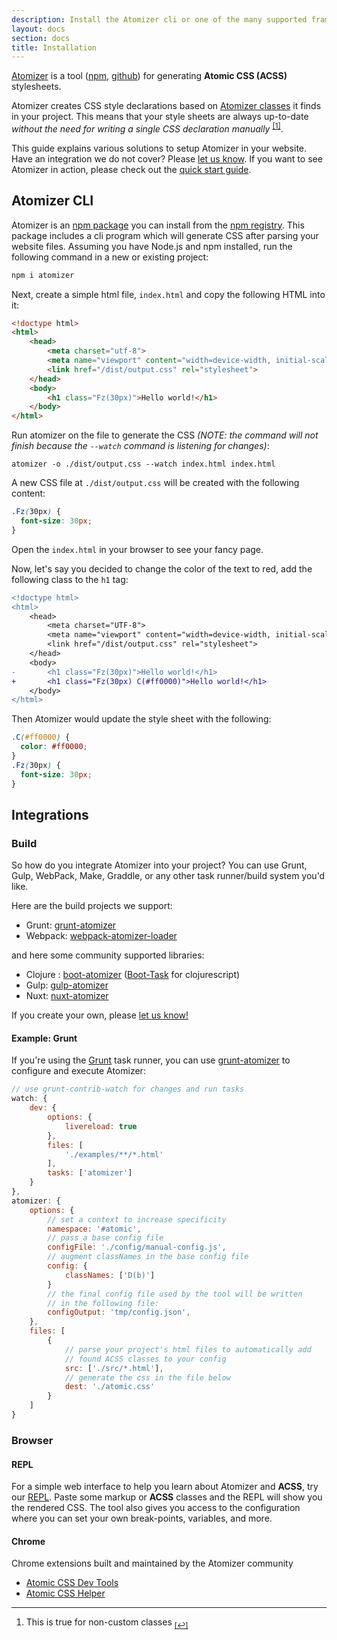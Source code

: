```yaml
---
description: Install the Atomizer cli or one of the many supported framework integrations.
layout: docs
section: docs
title: Installation
---
```


[Atomizer](https://github.com/acss-io/atomizer) is a tool ([npm](https://www.npmjs.com/package/atomizer), [github](https://github.com/acss-io/atomizer)) for generating **Atomic CSS (ACSS)** stylesheets.

Atomizer creates CSS style declarations based on [Atomizer classes](./guides/atomizer-classes.html) it finds in your project. This means that your style sheets are always up-to-date *without the need for writing a single CSS declaration manually* <sup>[[1]](#footnote)</sup><a id="footnote-1"></a>.

This guide explains various solutions to setup Atomizer in your website. Have an integration we do not cover? Please [let us know](https://github.com/acss-io/atomizer/discussions). If you want to see Atomizer in action, please check out the [quick start guide](./quick-start.html).

## Atomizer CLI

Atomizer is an [npm package](https://www.npmjs.com/package/atomizer) you can install from the [npm registry](https://www.npmjs.com/). This package includes a cli program which will generate CSS after parsing your website files. Assuming you have Node.js and npm installed, run the following command in a new or existing project:

```bash
npm i atomizer
```

Next, create a simple html file, `index.html` and copy the following HTML into it:

```html
<!doctype html>
<html>
    <head>
        <meta charset="utf-8">
        <meta name="viewport" content="width=device-width, initial-scale=1.0">
        <link href="/dist/output.css" rel="stylesheet">
    </head>
    <body>
        <h1 class="Fz(30px)">Hello world!</h1>
    </body>
</html>
```

Run atomizer on the file to generate the CSS *(NOTE: the command will not finish because the `--watch` command is listening for changes)*:

```shell
atomizer -o ./dist/output.css --watch index.html index.html
```

A new CSS file at `./dist/output.css` will be created with the following content:

```css
.Fz(30px) {
  font-size: 30px;
}
```

Open the `index.html` in your browser to see your fancy page.

Now, let's say you decided to change the color of the text to red, add the following class to the `h1` tag:

```diff
<!doctype html>
<html>
    <head>
        <meta charset="UTF-8">
        <meta name="viewport" content="width=device-width, initial-scale=1.0">
        <link href="/dist/output.css" rel="stylesheet">
    </head>
    <body>
-       <h1 class="Fz(30px)">Hello world!</h1>
+       <h1 class="Fz(30px) C(#ff0000)">Hello world!</h1>
    </body>
</html>
```

Then Atomizer would update the style sheet with the following:

```css
.C(#ff0000) {
  color: #ff0000;
}
.Fz(30px) {
  font-size: 30px;
}
```

## Integrations

### Build

So how do you integrate Atomizer into your project? You can use Grunt, Gulp, WebPack, Make, Graddle, or any other task runner/build system you&#39;d like.

Here are the build projects we support:

- Grunt: <a href="https://www.npmjs.com/package/grunt-atomizer">grunt-atomizer</a>
- Webpack: <a href="https://www.npmjs.com/package/webpack-atomizer-loader">webpack-atomizer-loader</a>

and here some community supported libraries:

- Clojure : [boot-atomizer](https://github.com/azizzaeny/boot-atomizer) ([Boot-Task](https://github.com/boot-clj/boot) for clojurescript)
- Gulp: [gulp-atomizer](https://www.npmjs.com/package/gulp-atomizer)
- Nuxt: [nuxt-atomizer](https://github.com/dword-design/nuxt-atomizer)

If you create your own, please [let us know!](/support.html)

#### Example: Grunt

If you&#39;re using the [Grunt](http://gruntjs.com/) task runner, you can use [grunt-atomizer](http://github.com/acss-io/grunt-atomizer) to configure and execute Atomizer:

```js
// use grunt-contrib-watch for changes and run tasks
watch: {
    dev: {
        options: {
            livereload: true
        },
        files: [
            './examples/**/*.html'
        ],
        tasks: ['atomizer']
    }
},
atomizer: {
    options: {
        // set a context to increase specificity
        namespace: '#atomic',
        // pass a base config file
        configFile: './config/manual-config.js',
        // augment classNames in the base config file
        config: {
            classNames: ['D(b)']
        }
        // the final config file used by the tool will be written
        // in the following file:
        configOutput: 'tmp/config.json',
    },
    files: [
        {
            // parse your project's html files to automatically add
            // found ACSS classes to your config
            src: ['./src/*.html'],
            // generate the css in the file below
            dest: './atomic.css'
        }
    ]
}
```

### Browser

#### REPL

For a simple web interface to help you learn about Atomizer and <b class="Fw(b)">ACSS</b>, try our [REPL](./repl.html). Paste some markup or <b class="Fw(b)">ACSS</b> classes and the REPL will show you the rendered CSS. The tool also gives you access to the configuration where you can set your own break-points, variables, and more.

#### Chrome

Chrome extensions built and maintained by the Atomizer community

- [Atomic CSS Dev Tools](https://chrome.google.com/webstore/detail/atomic-css-devtools/dpkcndhnanpdlppppalhnhfbokhicdmi/related?hl=en)
- [Atomic CSS Helper](https://chrome.google.com/webstore/detail/atomic-css-helper/gpickgadladepnjlmaipnekafhpmangd?hl=en)

---

<div id="footnote"></div>

1. This is true for non-custom classes <sub>[[↩]](#footnote-1)</sub>
